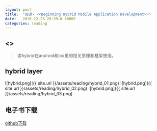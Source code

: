 ```yaml
---
layout: post
title:  "阅读- <<Beginning Hybrid Mobile Application Development>>"
date:   2016-12-23 20:30:0 +0800
categories: reading
---
```


## <<Beginning Hybrid Mobile Application Development>>  
> 讲hybrid在android和ios里的相关原理和框架使用。  

## hybrid layer
![hybrid.png]({{ site.url }}/assets/reading/hybrid_01.png)
![hybrid.png]({{ site.url }}/assets/reading/hybrid_02.png)
![hybrid.png]({{ site.url }}/assets/reading/hybrid_03.png)

## 电子书下载
[github下载](https://github.com/robertzhai/ebooks/blob/master/android/Beginning%20Hybrid%20Mobile%20Application%20Development-Apress%20(2015).pdf)

